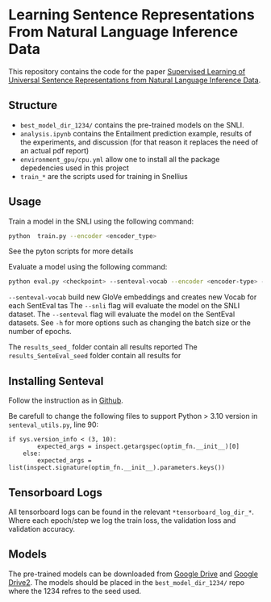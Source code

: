 # Learning Sentence Representations From Natural Language Inference Data

This repository contains the code for the paper [Supervised Learning of Universal Sentence Representations from Natural Language Inference Data](https://arxiv.org/abs/1705.02364).

## Structure
* `best_model_dir_1234/` contains the pre-trained models on the SNLI.
* `analysis.ipynb` contains the Entailment prediction example, results of the experiments, and discussion (for that reason it replaces the need of an actual pdf report)
* `environment_gpu/cpu.yml` allow one to install all the package depedencies used in this project
* `train_*` are the scripts used for training in Snellius



## Usage

Train a model in the SNLI using the following command:

```bash
python  train.py --encoder <encoder_type>
```
See the pyton scripts for more details

Evaluate a model using the following command:

```bash
python eval.py <checkpoint> --senteval-vocab --encoder <encoder-type> --snli --senteval
```
`--senteval-vocab` build new GloVe embeddings and creates new Vocab for each SentEval tas 
The `--snli` flag will evaluate the model on the SNLI dataset. The `--senteval` flag will evaluate the model on the SentEval datasets. See `-h` for more options such as changing the batch size or the number of epochs.

The `results_seed_` folder contain all results reported
The `results_SenteEval_seed` folder contain all results for 

## Installing Senteval 
Follow the instruction as in [Github](https://github.com/facebookresearch/SentEval).

Be carefull to change the following files to support Python > 3.10 version 
in `senteval_utils.py`, line 90:
```
if sys.version_info < (3, 10):
        expected_args = inspect.getargspec(optim_fn.__init__)[0]
    else:
        expected_args = list(inspect.signature(optim_fn.__init__).parameters.keys())
```
## Tensorboard Logs

All tensorboard logs can be found in the relevant `*tensorboard_log_dir_*`. Where each epoch/step we log the train loss, the validation loss and validation accuracy.
 

## Models

The pre-trained models can be downloaded from [Google Drive](https://drive.google.com/drive/folders/1qP0iZBFZ3855miHVPoVx6xKDtfmLZhtB?usp=sharing) and [Google Drive2](https://drive.google.com/drive/folders/1ZeBUxiXtoE-RRYdJtJxlGc2GVrpfzn3I?usp=sharing). The models should be placed in the `best_model_dir_1234/` repo where the 1234 refres to the seed used.